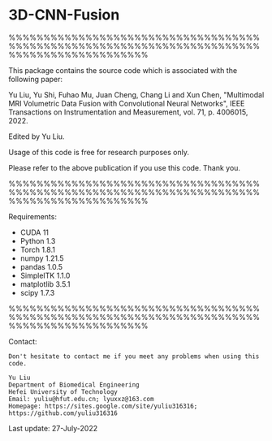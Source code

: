 # 3D-CNN-Fusion

%%%%%%%%%%%%%%%%%%%%%%%%%%%%%%%%%%%%%%%%%%%%%%%%%%%%%%%%%%%%%%%%%%%%%%%%%%%%%%%%%%%%%%%%%%%%

This package contains the source code which is associated with the following paper:

Yu Liu, Yu Shi, Fuhao Mu, Juan Cheng, Chang Li and Xun Chen, "Multimodal MRI Volumetric Data Fusion with Convolutional Neural Networks", IEEE Transactions on Instrumentation and Measurement, vol. 71, p. 4006015, 2022.

Edited by Yu Liu.   

Usage of this code is free for research purposes only. 

Please refer to the above publication if you use this code. Thank you.

%%%%%%%%%%%%%%%%%%%%%%%%%%%%%%%%%%%%%%%%%%%%%%%%%%%%%%%%%%%%%%%%%%%%%%%%%%%%%%%%%%%%%%%%%%%%

Requirements:
- CUDA  11
- Python  1.3
- Torch  1.8.1
- numpy  1.21.5
- pandas 1.0.5
- SimpleITK 1.1.0
- matplotlib 3.5.1
- scipy 1.7.3


%%%%%%%%%%%%%%%%%%%%%%%%%%%%%%%%%%%%%%%%%%%%%%%%%%%%%%%%%%%%%%%%%%%%%%%%%%%%%%%%%%%%%%%%%%%%

Contact:

    Don't hesitate to contact me if you meet any problems when using this code.

    Yu Liu
    Department of Biomedical Engineering
    Hefei University of Technology                                                            
    Email: yuliu@hfut.edu.cn; lyuxxz@163.com
    Homepage: https://sites.google.com/site/yuliu316316; https://github.com/yuliu316316


Last update: 27-July-2022
